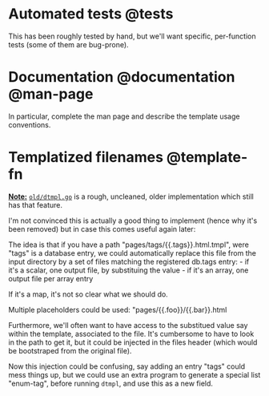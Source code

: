 # Automated tests @tests
This has been roughly tested by hand, but we'll want specific,
per-function tests (some of them are bug-prone).

# Documentation @documentation @man-page
In particular, complete the man page and describe the template
usage conventions.

# Templatized filenames @template-fn
**<u>Note:</u>** [``old/dtmpl.go``][gh-mb-dtmpl-old] is a rough,
uncleaned, older implementation which still has that feature.

I'm not convinced this is actually a good thing to implement (hence
why it's been removed) but in case this comes useful again later:

The idea is that if you have a path "pages/tags/{{.tags}}.html.tmpl", were
"tags" is a database entry, we could automatically replace this file
from the input directory by a set of files matching the registered
db.tags entry:
	- if it's a scalar, one output file, by substituing the value
	- if it's an array, one output file per array entry

If it's a map, it's not so clear what we should do.

Multiple placeholders could be used: "pages/{{.foo}}/{{.bar}}.html

Furthermore, we'll often want to have access to the substitued value
say within the template, associated to the file. It's cumbersome to
have to look in the path to get it, but it could be injected in the
files header (which would be bootstraped from the original file).

Now this injection could be confusing, say adding an entry "tags"
could mess things up, but we could use an extra program to generate
a special list "enum-tag", before running ``dtmpl``, and use
this as a new field.

[gh-mb-dtmpl-old]: https://github.com/mbivert/dtmpl/blob/master/old/dtmpl.go